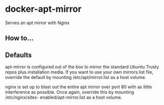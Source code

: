 # docker-apt-mirror
Serves an apt mirror with Nginx

## How to...


## Defaults

apt-mirror is configured out of the box to mirror the standard Ubuntu Trusty repos 
plus installation media. If you want to use your own mirrors.list file, override the
default by mounting /etc/apt/mirror.list as a host volume.

nginx is set up to blast out the entire apt mirror over port 80 with as little
interference as possible. Once again, override this by mounting /etc/nginx/sites-
enabled/apt-mirror.list as a host volume. 
